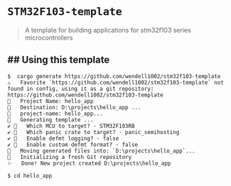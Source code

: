 # `STM32F103-template`

> A template for building applications for stm32f103 series microcontrollers

## ## Using this template

```console
$  cargo generate https://github.com/wendell1002/stm32f103-template
⚠️   Favorite `https://github.com/wendell1002/stm32f103-template` not found in config, using it as a git repository: https://github.com/wendell1002/stm32f103-template
🤷   Project Name: hello_app
🔧   Destination: D:\projects\hello_app ...
🔧   project-name: hello_app...
🔧   Generating template ...
✔ 🤷   Which MCU to target? · STM32F103RB
✔ 🤷   Which panic crate to target? · panic_semihosting
✔ 🤷   Enable defmt logging? · false
✔ 🤷   Enable custom defmt format? · false
🔧   Moving generated files into: `D:\projects\hello_app`...
🔧   Initializing a fresh Git repository
✨   Done! New project created D:\projects\hello_app

$ cd hello_app
```
